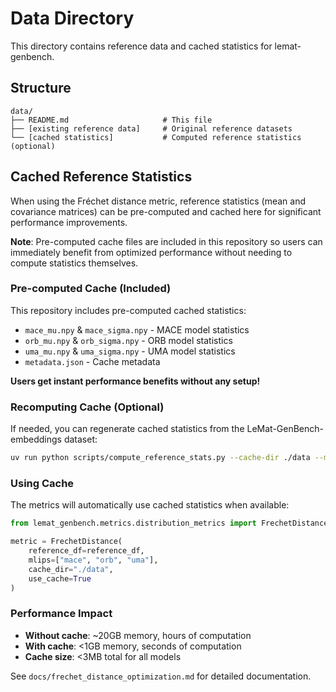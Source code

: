 # Data Directory

This directory contains reference data and cached statistics for lemat-genbench.

## Structure

```
data/
├── README.md                     # This file
├── [existing reference data]     # Original reference datasets
└── [cached statistics]           # Computed reference statistics (optional)
```

## Cached Reference Statistics

When using the Fréchet distance metric, reference statistics (mean and covariance matrices) can be pre-computed and cached here for significant performance improvements.

**Note**: Pre-computed cache files are included in this repository so users can immediately benefit from optimized performance without needing to compute statistics themselves.

### Pre-computed Cache (Included)

This repository includes pre-computed cached statistics:
- `mace_mu.npy` & `mace_sigma.npy` - MACE model statistics  
- `orb_mu.npy` & `orb_sigma.npy` - ORB model statistics
- `uma_mu.npy` & `uma_sigma.npy` - UMA model statistics
- `metadata.json` - Cache metadata

**Users get instant performance benefits without any setup!**

### Recomputing Cache (Optional)

If needed, you can regenerate cached statistics from the LeMat-GenBench-embeddings dataset:

```bash
uv run python scripts/compute_reference_stats.py --cache-dir ./data --models mace orb uma
```

### Using Cache

The metrics will automatically use cached statistics when available:

```python
from lemat_genbench.metrics.distribution_metrics import FrechetDistance

metric = FrechetDistance(
    reference_df=reference_df,
    mlips=["mace", "orb", "uma"],
    cache_dir="./data",
    use_cache=True
)
```

### Performance Impact

- **Without cache**: ~20GB memory, hours of computation
- **With cache**: <1GB memory, seconds of computation  
- **Cache size**: <3MB total for all models

See `docs/frechet_distance_optimization.md` for detailed documentation.